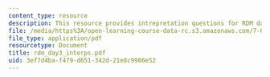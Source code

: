 ```yaml
---
content_type: resource
description: This resource provides intrepretation questions for RDM day 3.
file: /media/https%3A/open-learning-course-data-rc.s3.amazonaws.com/7-02-experimental-biology-communication-spring-2005/3ef7d4baf479d651342d21e8c9986e52_rdm_day3_interps.pdf
file_type: application/pdf
resourcetype: Document
title: rdm_day3_interps.pdf
uid: 3ef7d4ba-f479-d651-342d-21e8c9986e52
---
```


